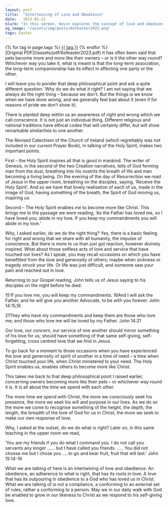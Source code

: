 ```yaml
---
layout: post
title:  "Intertwining of Love and Obedience"
date:   2023-05-21
blurb: "In this sermon, Kevin explores the concept of love and obedience, drawing parallels between our relationships with pets and our relationship with God. He emphasizes the role of the Holy Spirit in inspiring goodness and enabling us to become more like Christ. The sermon encourages us to spend more time with Christ, seek His presence, and respond to His self-giving love."
og_image: "/assets/img/posts/6ofeaster2023.png"
tags: Easter
---    
```

<div class="tag-pills">
    {% for tag in page.tags %}
    <a href="{{ site.baseurl }}/tag/{{ tag | slugify }}" class="tag-pill">{{ tag }}</a>
    {% endfor %}
</div>
[Original PDF](/assets/pdf/6ofeaster2023.pdf)
It has often been said that pets become more and more like their owners – or is it the other way round? Whichever way you take it, what is meant is that the long-term association, the long-term companionship has its effect in affecting one party or the other.

I will leave you to ponder that deep philosophical point and ask a quite different question: ‘Why do we do what it right? I am not saying that we always do the right thing – because we don’t. But the things is we know when we have done wrong, and we generally feel bad about it (even if for reasons of pride we don’t show it).

There is planted deep within us an awareness of right and wrong which we call conscience. It is not just an individual thing. Different religious and national traditions have ethical codes that will certainly differ, but will show remarkable similarities to one another.

The Revised Catechism of the Church of Ireland (which regrettably was not included in our current Prayer Book), in talking of the Holy Spirit, makes two important points.

First – the Holy Spirit inspires all that is good in mankind. The writer of Genesis, in the second of the two Creation narratives, tells of God forming man from the dust, breathing into his nostrils the breath of life and man becoming a living being. On the evening of the day of Resurrection we read of Jesus in the upper room, breathing on the disciples, saying, ‘Receive the Holy Spirit’. And so we have that lovely realisation of each of us, made in the image of God, having something of the breath, the Spirit of God moving us, inspiring us.

Second – The Holy Spirit enables me to become more like Christ. This brings me to the passage we were reading, ‘As the Father has loved me, so I have loved you; abide in my love. If you keep my commandments you will abide in my love.’

Why, I asked earlier, do we do the right thing? Yes, there is a basic feeling for right and wrong that we share with all humanity, the impulse of conscience. But there is more to us than just gut reaction, however divinely inspired. What about those selfless acts of love and service that have touched our lives? As I speak, you may recall occasions on which you have benefitted from the love and generosity of others; maybe when sickness or tragedy struck your life. Or life was just difficult, and someone saw your pain and reached out in love.

Returning to our Gospel reading, John tells us of Jesus saying to his disciples on the night before he died:

15‘If you love me, you will keep my commandments. 16And I will ask the Father, and he will give you another Advocate, to be with you forever. John 14:15,16

21They who have my commandments and keep them are those who love me; and those who love me will be loved by my Father. John 14:21

Our love, our concern, our service of one another should mirror something of his love for us; should have something of that same self-giving, self-forgetting, cross centred love that we find in Jesus.

To go back for a moment to those occasions when you have experienced the love and generosity of spirit of another in a time of need – a time when Christ touched your life, when Christ ministered to your need. The Holy Spirit enables us, enables others to become more like Christ.

This takes me back to that deep philosophical point I raised earlier, concerning owners becoming more like their pets – or whichever way round it is. It is all about the time we spend with each other.

The more time we spend with Christ, the more we consciously seek his presence, the more we seek his will and purpose in our lives. As we do so the more we come to recognise something of the height, the depth, the length, the breadth of the love of God for us in Christ, the more we seek to make our own response of love.

Why, I asked at the outset, do we do what is right? Later on, in this same teaching in the upper room we read,

‘You are my friends if you do what I command you. I do not call you servants any longer …… but I have called you friends. ….. You did not choose me but I chose you …..to go and bear fruit, fruit that will last.’ John 15:14-16

What we are talking of here is an intertwining of love and obedience. An obedience, an adherence to what is right, that has its roots in love. A love that has its outpouring in obedience to a God who has loved us in Christ. What we are talking of is not a compliance, a conforming to an external set of rules, rather a conforming to a person. May we in our daily walk with God be enabled to grow in our likeness to Christ as we respond to his self-giving love.
